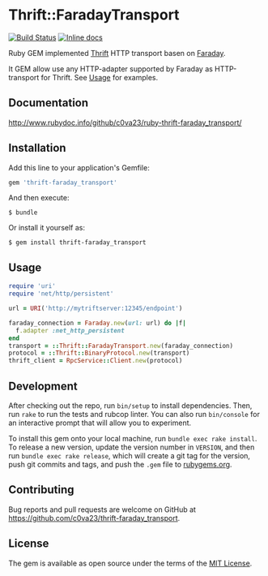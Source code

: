 # Thrift::FaradayTransport

[![Build Status](https://travis-ci.org/c0va23/ruby-thrift-faraday_transport.svg?branch=feature%2Fconfigure-travis)](https://travis-ci.org/c0va23/ruby-thrift-faraday_transport)
[![Inline docs](http://inch-ci.org/github/c0va23/ruby-thrift-faraday_transport.svg?branch=master)](http://inch-ci.org/github/c0va23/ruby-thrift-faraday_transport)

Ruby GEM implemented [Thrift](https://github.com/apache/thrift/tree/master/lib/rb)
HTTP transport basen on [Faraday](https://github.com/lostisland/faraday).

It GEM allow use any HTTP-adapter supported by Faraday as HTTP-transport for
Thrift. See [Usage](#Usage) for examples.

## Documentation

http://www.rubydoc.info/github/c0va23/ruby-thrift-faraday_transport/

## Installation

Add this line to your application's Gemfile:

```ruby
gem 'thrift-faraday_transport'
```

And then execute:

    $ bundle

Or install it yourself as:

    $ gem install thrift-faraday_transport

## Usage

```ruby
require 'uri'
require 'net/http/persistent'

url = URI('http://mytriftserver:12345/endpoint')

faraday_connection = Faraday.new(url: url) do |f|
  f.adapter :net_http_persistent
end
transport = ::Thrift::FaradayTransport.new(faraday_connection)
protocol = ::Thrift::BinaryProtocol.new(transport)
thrift_client = RpcService::Client.new(protocol)
```

## Development

After checking out the repo, run `bin/setup` to install dependencies. Then, run
`rake` to run the tests and rubcop linter. You can also run `bin/console`
for an interactive prompt that will allow you to experiment.

To install this gem onto your local machine, run `bundle exec rake install`.
To release a new version, update the version number in `VERSION`, and then run
`bundle exec rake release`, which will create a git tag for the version, push
git commits and tags, and push the `.gem` file to
[rubygems.org](https://rubygems.org).

## Contributing

Bug reports and pull requests are welcome on GitHub at
https://github.com/c0va23/thrift-faraday_transport.

## License

The gem is available as open source under the terms of the
[MIT License](https://opensource.org/licenses/MIT).
